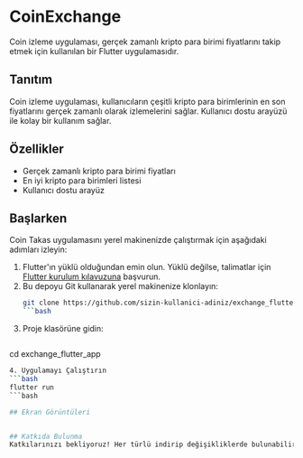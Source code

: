 # CoinExchange 

Coin izleme uygulaması, gerçek zamanlı kripto para birimi fiyatlarını takip etmek için kullanılan bir Flutter uygulamasıdır.

## Tanıtım

Coin izleme uygulaması, kullanıcıların çeşitli kripto para birimlerinin en son fiyatlarını gerçek zamanlı olarak izlemelerini sağlar. Kullanıcı dostu arayüzü ile kolay bir kullanım sağlar.

## Özellikler

- Gerçek zamanlı kripto para birimi fiyatları
- En iyi kripto para birimleri listesi
- Kullanıcı dostu arayüz

## Başlarken

Coin Takas uygulamasını yerel makinenizde çalıştırmak için aşağıdaki adımları izleyin:

1. Flutter'ın yüklü olduğundan emin olun. Yüklü değilse, talimatlar için [Flutter kurulum kılavuzuna](https://flutter.dev/docs/get-started/install) başvurun.
2. Bu depoyu Git kullanarak yerel makinenize klonlayın:
   ```bash
   git clone https://github.com/sizin-kullanici-adiniz/exchange_flutter_app.git
   ```bash

3. Proje klasörüne gidin:
   ```bash
cd exchange_flutter_app
   ```bash
4. Uygulamayı Çalıştırın
   ```bash
flutter run
   ```bash
   
## Ekran Görüntüleri


## Katkıda Bulunma
Katkılarınızı bekliyoruz! Her türlü indirip değişikliklerde bulunabilirsiniz.
